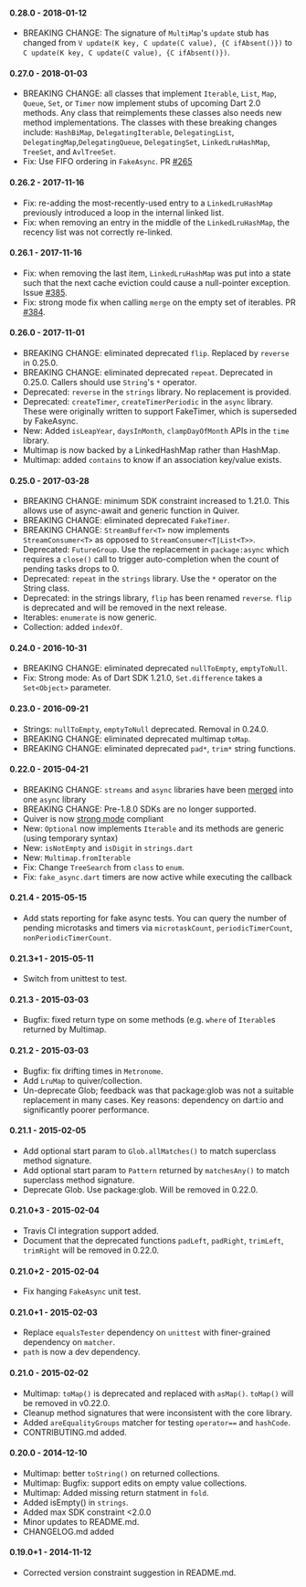 #### 0.28.0 - 2018-01-12

   * BREAKING CHANGE: The signature of `MultiMap`'s `update` stub has changed
     from `V update(K key, C update(C value), {C ifAbsent()})` to
     `C update(K key, C update(C value), {C ifAbsent()})`.

#### 0.27.0 - 2018-01-03

   * BREAKING CHANGE: all classes that implement `Iterable`, `List`, `Map`,
     `Queue`, `Set`, or `Timer` now implement stubs of upcoming Dart 2.0
     methods. Any class that reimplements these classes also needs new method
     implementations. The classes with these breaking changes include:
     `HashBiMap`, `DelegatingIterable`, `DelegatingList`,
     `DelegatingMap`,`DelegatingQueue`, `DelegatingSet`, `LinkedLruHashMap`,
     `TreeSet`, and `AvlTreeSet`.
   * Fix: Use FIFO ordering in `FakeAsync`. PR
     [#265](https://github.com/google/quiver-dart/pull/265)

#### 0.26.2 - 2017-11-16

   * Fix: re-adding the most-recently-used entry to a `LinkedLruHashMap`
     previously introduced a loop in the internal linked list.
   * Fix: when removing an entry in the middle of the `LinkedLruHashMap`, the
     recency list was not correctly re-linked.

#### 0.26.1 - 2017-11-16

   * Fix: when removing the last item, `LinkedLruHashMap` was put into a state
     such that the next cache eviction could cause a null-pointer exception.
     Issue [#385](https://github.com/google/quiver-dart/issues/385).
   * Fix: strong mode fix when calling `merge` on the empty set of iterables.
     PR [#384](https://github.com/google/quiver-dart/pull/384).

#### 0.26.0 - 2017-11-01
   * BREAKING CHANGE: eliminated deprecated `flip`. Replaced by `reverse` in
     0.25.0.
   * BREAKING CHANGE: eliminated deprecated `repeat`. Deprecated in 0.25.0.
     Callers should use `String`'s `*` operator.
   * Deprecated: `reverse` in the `strings` library. No replacement is
     provided.
   * Deprecated: `createTimer`, `createTimerPeriodic` in the `async` library.
     These were originally written to support FakeTimer, which is superseded
     by FakeAsync.
   * New: Added `isLeapYear`, `daysInMonth`, `clampDayOfMonth` APIs in the
     `time` library.
   * Multimap is now backed by a LinkedHashMap rather than HashMap.
   * Multimap: added `contains` to know if an association key/value exists.

#### 0.25.0 - 2017-03-28
   * BREAKING CHANGE: minimum SDK constraint increased to 1.21.0. This allows
     use of async-await and generic function in Quiver.
   * BREAKING CHANGE: eliminated deprecated `FakeTimer`.
   * BREAKING CHANGE: `StreamBuffer<T>` now implements `StreamConsumer<T>` as
     opposed to `StreamConsumer<T|List<T>>`.
   * Deprecated: `FutureGroup`. Use the replacement in `package:async` which
     requires a `close()` call to trigger auto-completion when the count of
     pending tasks drops to 0.
   * Deprecated: `repeat` in the `strings` library. Use the `*` operator on
     the String class.
   * Deprecated: in the strings library, `flip` has been renamed `reverse`.
     `flip` is deprecated and will be removed in the next release.
   * Iterables: `enumerate` is now generic.
   * Collection: added `indexOf`.

#### 0.24.0 - 2016-10-31
   * BREAKING CHANGE: eliminated deprecated `nullToEmpty`, `emptyToNull`.
   * Fix: Strong mode: As of Dart SDK 1.21.0, `Set.difference` takes a
     `Set<Object>` parameter.

#### 0.23.0 - 2016-09-21
   * Strings: `nullToEmpty`, `emptyToNull` deprecated. Removal in 0.24.0.
   * BREAKING CHANGE: eliminated deprecated multimap `toMap`.
   * BREAKING CHANGE: eliminated deprecated `pad*`, `trim*` string functions.

#### 0.22.0 - 2015-04-21
   * BREAKING CHANGE: `streams` and `async` libraries have been [merged](https://github.com/google/quiver-dart/commit/671f1bc75742b4393e203c9520a3bf1e031967dc) into one `async` library
   * BREAKING CHANGE: Pre-1.8.0 SDKs are no longer supported.
   * Quiver is now [strong mode](https://github.com/dart-lang/dev_compiler/blob/master/STRONG_MODE.md) compliant
   * New: `Optional` now implements `Iterable` and its methods are generic (using temporary syntax)
   * New: `isNotEmpty` and `isDigit` in `strings.dart`
   * New: `Multimap.fromIterable`
   * Fix: Change `TreeSearch` from `class` to `enum`.
   * Fix: `fake_async.dart` timers are now active while executing the callback

#### 0.21.4 - 2015-05-15
   * Add stats reporting for fake async tests. You can query the number of
     pending microtasks and timers via `microtaskCount`, `periodicTimerCount`,
     `nonPeriodicTimerCount`.

#### 0.21.3+1 - 2015-05-11
   * Switch from unittest to test.

#### 0.21.3 - 2015-03-03
   * Bugfix: fixed return type on some methods (e.g. `where` of `Iterable`s
     returned by Multimap.

#### 0.21.2 - 2015-03-03
   * Bugfix: fix drifting times in `Metronome`.
   * Add `LruMap` to quiver/collection.
   * Un-deprecate Glob; feedback was that package:glob was not a suitable
     replacement in many cases. Key reasons: dependency on dart:io and
     significantly poorer performance.

#### 0.21.1 - 2015-02-05
   * Add optional start param to `Glob.allMatches()` to match superclass
     method signature.
   * Add optional start param to `Pattern` returned by `matchesAny()` to match
     superclass method signature.
   * Deprecate Glob. Use package:glob. Will be removed in 0.22.0.

#### 0.21.0+3 - 2015-02-04
   * Travis CI integration support added.
   * Document that the deprecated functions `padLeft`, `padRight`, `trimLeft`,
     `trimRight` will be removed in 0.22.0.

#### 0.21.0+2 - 2015-02-04
   * Fix hanging `FakeAsync` unit test.

#### 0.21.0+1 - 2015-02-03
   * Replace `equalsTester` dependency on `unittest` with finer-grained
     dependency on `matcher`.
   * `path` is now a dev dependency.

#### 0.21.0 - 2015-02-02
   * Multimap: `toMap()` is deprecated and replaced with `asMap()`. `toMap()`
     will be removed in v0.22.0.
   * Cleanup method signatures that were inconsistent with the core library.
   * Added `areEqualityGroups` matcher for testing `operator==` and `hashCode`.
   * CONTRIBUTING.md added.

#### 0.20.0 - 2014-12-10
   * Multimap: better `toString()` on returned collections.
   * Multimap: Bugfix: support edits on empty value collections.
   * Multimap: Added missing return statment in `fold`.
   * Added isEmpty() in `strings`.
   * Added max SDK constraint <2.0.0
   * Minor updates to README.md.
   * CHANGELOG.md added

#### 0.19.0+1 - 2014-11-12
   * Corrected version constraint suggestion in README.md.
